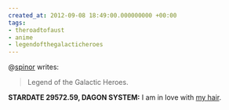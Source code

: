 ```yaml
---
created_at: 2012-09-08 18:49:00.000000000 +00:00
tags:
- theroadtofaust
- anime
- legendofthegalacticheroes
---
```


@[spinor](http://spinor.tumblr.com/) writes:

> Legend of the Galactic Heroes.

**STARDATE 29572.59, DAGON SYSTEM:** I am in love with [my
hair](http://i.imgur.com/HjZ1p.jpg).
